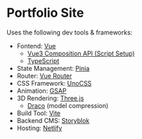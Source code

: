 # Portfolio Site

Uses the following dev tools & frameworks:
- Fontend: [Vue](vuejs.org/)
  - [Vue3 Composition API (Script Setup)](https://vuejs.org/api/sfc-script-setup.html)
  - [TypeScript](https://www.typescriptlang.org/)
- State Management: [Pinia](pinia.vuejs.org/)
- Router: [Vue Router](https://router.vuejs.org/)
- CSS Framework: [UnoCSS](https://github.com/unocss/unocss) 
- Animation: [GSAP](https://greensock.com/)
- 3D Rendering: [Three.js](https://threejs.org/)
  -  [Draco](https://github.com/google/draco) (model compression)
- Build Tool: [Vite](https://vitejs.dev/)
- Backend CMS: [Storyblok](storyblok.com/)
- Hosting: [Netlify](https://www.netlify.com/)
